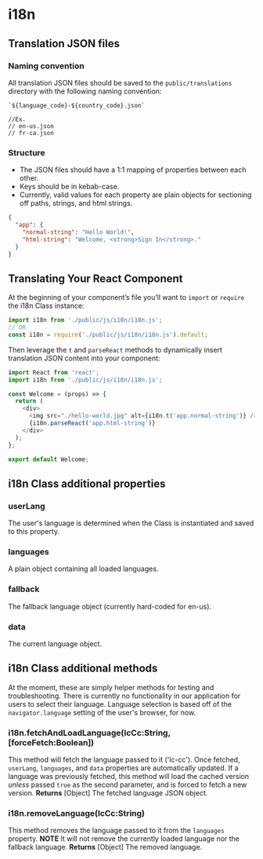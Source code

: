# i18n
## Translation JSON files
### Naming convention
All translation JSON files should be saved to the `public/translations` directory with the following naming convention:
```
`${language_code}-${country_code}.json`

//Ex.
// en-us.json
// fr-ca.json
```

### Structure
* The JSON files should have a 1:1 mapping of properties between each other.
* Keys should be in kebab-case.
* Currently, valid values for each property are plain objects for sectioning off paths, strings, and html strings.
```json
{
  "app": {
    "normal-string": "Hello World!",
    "html-string": "Welcome, <strong>Sign In</strong>."
  }
}
```

## Translating Your React Component
At the beginning of your component’s file you’ll want to `import` or `require` the i18n Class instance:
```javascript
import i18n from './public/js/i18n/i18n.js';
// OR
const i18n = require('./public/js/i18n/i18n.js').default;
```

Then leverage the `t` and `parseReact` methods to dynamically insert translation JSON content into your component:

```javascript
import React from 'react';
import i18n from './public/js/i18n/i18n.js';

const Welcome = (props) => {
  return (
    <div>
      <img src="./hello-world.jpg" alt={i18n.t('app.normal-string')} />
      {i18n.parseReact('app.html-string')}
    </div>
  );
};

export default Welcome;
```

## i18n Class additional properties
### userLang
The user's language is determined when the Class is instantiated and saved to this property.

### languages
A plain object containing all loaded languages.

### fallback
The fallback language object (currently hard-coded for en-us).

### data
The current language object.

## i18n Class additional methods
At the moment, these are simply helper methods for testing and troubleshooting. There is currently no functionality in our application for users to select their language. Language selection is based off of the `navigator.language` setting of the user's browser, for now.

### i18n.fetchAndLoadLanguage(lcCc:String, [forceFetch:Boolean])
This method will fetch the language passed to it ('lc-cc'). Once fetched, `userLang`, `languages`, and `data` properties are automatically updated.
If a language was previously fetched, this method will load the cached version _unless_ passed `true` as the second parameter, and is forced to fetch a new version.
**Returns** [Object] The fetched language JSON object.

### i18n.removeLanguage(lcCc:String)
This method removes the language passed to it from the `languages` property. **NOTE** It will not remove the currently loaded language nor the fallback language.
**Returns** [Object] The removed language.
